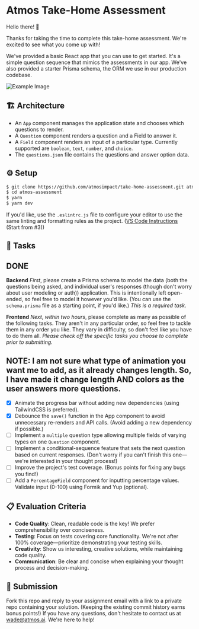 # Atmos Take-Home Assessment

Hello there! 👋

Thanks for taking the time to complete this take-home assessment. We're excited to see what you come up with!

We've provided a basic React app that you can use to get started. It's a simple question sequence that mimics the assessments in our app. We've also provided a starter Prisma schema, the ORM we use in our production codebase.

![Example Image](/image.png)

## 🏗 Architecture

- An `App` component manages the application state and chooses which questions to render.
- A `Question` component renders a question and a Field to answer it.
- A `Field` component renders an input of a particular type. Currently supported are `boolean`, `text`, `number`, and `choice`.
- The `questions.json` file contains the questions and answer option data.

## ⚙️ Setup

```bash
$ git clone https://github.com/atmosimpact/take-home-assessment.git atmos-assessment
$ cd atmos-assessment
$ yarn
$ yarn dev
```

If you'd like, use the `.eslintrc.js` file to configure your editor to use the same linting and formatting rules as the project. ([VS Code Instructions](https://www.digitalocean.com/community/tutorials/linting-and-formatting-with-eslint-in-vs-code) (Start from #3))

## 🎯 Tasks

## DONE 
**Backend** _First_, please create a Prisma schema to model the data (both the questions being asked, and individual user's responses (though don't worry about user modeling or auth)) application. This is intentionally left open-ended, so feel free to model it however you'd like. (You can use the `schema.prisma` file as a starting point, if you'd like.) _This is a required task._

**Frontend** _Next_, _within two hours_, please complete as many as possible of the following tasks. They aren't in any particular order, so feel free to tackle them in any order you like. They vary in difficulty, so don't feel like you have to do them all. _Please check off the specific tasks you choose to complete prior to submitting._

## NOTE: I am not sure what type of animation you want me to add, as it already changes length. So, I have made it change length AND colors as the user answers more questions. 
- [x] Animate the progress bar without adding new dependencies (using TailwindCSS is preferred). 
- [x] Debounce the `save()` function in the App component to avoid unnecessary re-renders and API calls. (Avoid adding a new dependency if possible.)
- [ ] Implement a `multiple` question type allowing multiple fields of varying types on one `Question` component.
- [ ] Implement a conditional-sequence feature that sets the next question based on current responses. (Don't worry if you can't finish this one—we're interested in your thought process!)
- [ ] Improve the project's test coverage. (Bonus points for fixing any bugs you find!)
- [ ] Add a `PercentageField` component for inputting percentage values. Validate input (0-100) using Formik and Yup (optional).

## 📋 Evaluation Criteria

- **Code Quality**: Clean, readable code is the key! We prefer comprehensibility over conciseness.
- **Testing**: Focus on tests covering core functionality. We're not after 100% coverage—prioritize demonstrating your testing skills.
- **Creativity**: Show us interesting, creative solutions, while maintaining code quality.
- **Communication**: Be clear and concise when explaining your thought process and decision-making.

## 🚀 Submission

Fork this repo and reply to your assignment email with a link to a private repo containing your solution. (Keeping the existing commit history earns bonus points!) If you have any questions, don't hesitate to contact us at [wade@atmos.ai](mailto:wade@atmos.ai). We're here to help!
